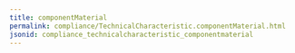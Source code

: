 ```yaml
---
title: componentMaterial
permalink: compliance/TechnicalCharacteristic.componentMaterial.html
jsonid: compliance_technicalcharacteristic_componentmaterial
---
```

